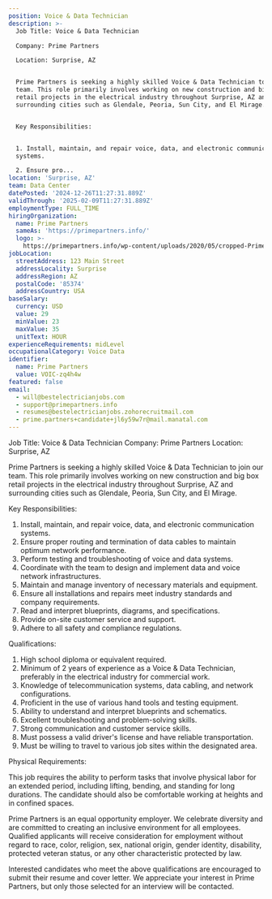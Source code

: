 ```yaml
---
position: Voice & Data Technician
description: >-
  Job Title: Voice & Data Technician

  Company: Prime Partners

  Location: Surprise, AZ


  Prime Partners is seeking a highly skilled Voice & Data Technician to join our
  team. This role primarily involves working on new construction and big box
  retail projects in the electrical industry throughout Surprise, AZ and
  surrounding cities such as Glendale, Peoria, Sun City, and El Mirage. 


  Key Responsibilities:


  1. Install, maintain, and repair voice, data, and electronic communication
  systems.

  2. Ensure pro...
location: 'Surprise, AZ'
team: Data Center
datePosted: '2024-12-26T11:27:31.889Z'
validThrough: '2025-02-09T11:27:31.889Z'
employmentType: FULL_TIME
hiringOrganization:
  name: Prime Partners
  sameAs: 'https://primepartners.info/'
  logo: >-
    https://primepartners.info/wp-content/uploads/2020/05/cropped-Prime-Partners-Logo-NO-BG-1-1.png
jobLocation:
  streetAddress: 123 Main Street
  addressLocality: Surprise
  addressRegion: AZ
  postalCode: '85374'
  addressCountry: USA
baseSalary:
  currency: USD
  value: 29
  minValue: 23
  maxValue: 35
  unitText: HOUR
experienceRequirements: midLevel
occupationalCategory: Voice Data
identifier:
  name: Prime Partners
  value: VOIC-zq4h4w
featured: false
email:
  - will@bestelectricianjobs.com
  - support@primepartners.info
  - resumes@bestelectricianjobs.zohorecruitmail.com
  - prime.partners+candidate+jl6y59w7r@mail.manatal.com
---
```




Job Title: Voice & Data Technician
Company: Prime Partners
Location: Surprise, AZ

Prime Partners is seeking a highly skilled Voice & Data Technician to join our team. This role primarily involves working on new construction and big box retail projects in the electrical industry throughout Surprise, AZ and surrounding cities such as Glendale, Peoria, Sun City, and El Mirage. 

Key Responsibilities:

1. Install, maintain, and repair voice, data, and electronic communication systems.
2. Ensure proper routing and termination of data cables to maintain optimum network performance.
3. Perform testing and troubleshooting of voice and data systems.
4. Coordinate with the team to design and implement data and voice network infrastructures.
5. Maintain and manage inventory of necessary materials and equipment.
6. Ensure all installations and repairs meet industry standards and company requirements.
7. Read and interpret blueprints, diagrams, and specifications.
8. Provide on-site customer service and support.
9. Adhere to all safety and compliance regulations.

Qualifications:

1. High school diploma or equivalent required.
2. Minimum of 2 years of experience as a Voice & Data Technician, preferably in the electrical industry for commercial work.
3. Knowledge of telecommunication systems, data cabling, and network configurations.
4. Proficient in the use of various hand tools and testing equipment.
5. Ability to understand and interpret blueprints and schematics.
6. Excellent troubleshooting and problem-solving skills.
7. Strong communication and customer service skills.
8. Must possess a valid driver's license and have reliable transportation.
9. Must be willing to travel to various job sites within the designated area.

Physical Requirements:

This job requires the ability to perform tasks that involve physical labor for an extended period, including lifting, bending, and standing for long durations. The candidate should also be comfortable working at heights and in confined spaces.

Prime Partners is an equal opportunity employer. We celebrate diversity and are committed to creating an inclusive environment for all employees. Qualified applicants will receive consideration for employment without regard to race, color, religion, sex, national origin, gender identity, disability, protected veteran status, or any other characteristic protected by law.

Interested candidates who meet the above qualifications are encouraged to submit their resume and cover letter. We appreciate your interest in Prime Partners, but only those selected for an interview will be contacted.
